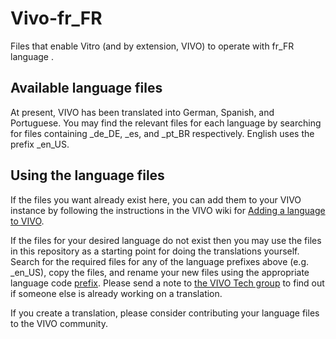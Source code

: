 Vivo-fr_FR
===============

Files that enable Vitro (and by extension, VIVO) to operate with fr_FR language .

Available language files
------------------------

At present, VIVO has been translated into German, Spanish, and Portuguese. You may find the relevant files for each language by searching for files containing _de_DE, _es, and _pt_BR respectively. English uses the prefix _en_US.

Using the language files
------------------------

If the files you want already exist here, you can add them to your VIVO instance by
following the instructions in the VIVO wiki for [Adding a language to VIVO][1].

If the files for your desired language do not exist then you may use the files in this repository as a
starting point for doing the translations yourself. Search for the required files for any of the language prefixes above (e.g. _en_US), copy the files, and rename your new files using the appropriate language code [prefix][2]. Please send a note to [the VIVO Tech group][3]
to find out if someone else is already working on a translation.

If you create a translation, please consider contributing your language files to the VIVO community.

[1]: https://wiki.duraspace.org/display/VIVODOC110x/Internationalization#Internationalization-AddinganexistinglanguagetoyourVIVOsite
[2]: https://en.wikipedia.org/wiki/List_of_ISO_639-1_codes
[3]: mailto:vivo-tech@googlegroups.com
